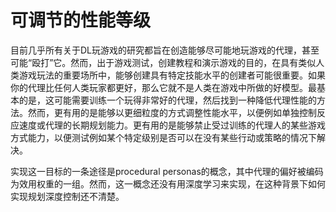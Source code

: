 # 可调节的性能等级

目前几乎所有关于DL玩游戏的研究都旨在创造能够尽可能地玩游戏的代理，甚至可能“殴打”它。然而，出于游戏测试，创建教程和演示游戏的目的，在具有类似人类游戏玩法的重要场所中，能够创建具有特定技能水平的创建者可能很重要。如果你的代理比任何人类玩家都更好，那么它就不是人类在游戏中所做的好模型。最基本的是，这可能需要训练一个玩得非常好的代理，然后找到一种降低代理性能的方法。然而，更有用的是能够以更细粒度的方式调整性能水平，以便例如单独控制反应速度或代理的长期规划能力。更有用的是能够禁止受过训练的代理人的某些游戏方式能力，以便测试例如某个特定级别是否可以在没有某些行动或策略的情况下解决。

实现这一目标的一条途径是procedural personas的概念，其中代理的偏好被编码为效用权重的一组。然而，这一概念还没有用深度学习来实现，在这种背景下如何实现规划深度控制还不清楚。

